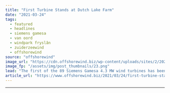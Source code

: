 ```yaml
---
title: "First Turbine Stands at Dutch Lake Farm"
date: "2021-03-24"
tags: 
  - featured
  - headlines
  - siemens gamesa
  - van oord
  - windpark fryslân
  - zuiderzeewind
  - offshorewind
source: "offshorewind"
image_url: "https://cdn.offshorewind.biz/wp-content/uploads/sites/2/2021/03/24113503/%E2%80%8CWindpark.png"
image_fp: "/assets/img/post_thumbnails/23.png"
lead: "The first of the 89 Siemens Gamesa 4.3 MW wind turbines has been installed"
article_url: "https://www.offshorewind.biz/2021/03/24/first-turbine-stands-at-dutch-lake-farm/"
---
```


---
